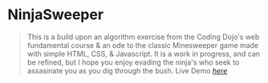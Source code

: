 # NinjaSweeper

>This is a build upon an algorithm exercise from the Coding Dojo's web fundamental course & an ode to the classic Minesweeper game made with simple HTML, CSS, & Javascript. It is a work in progress, and can be refined, but I hope you enjoy evading the ninja's who seek to assasinate you as you dig through the bush. Live Demo [_here_](https://coren-frankel.github.io/NinjaSweeper/)
